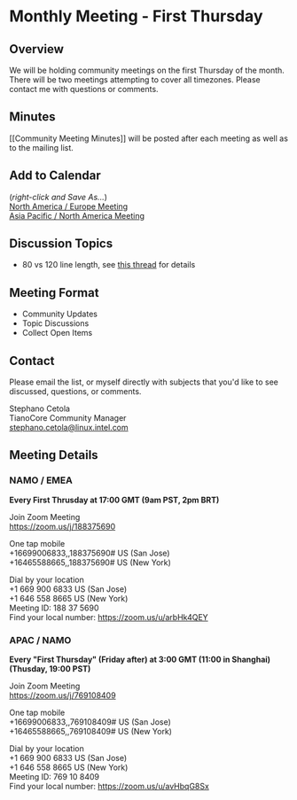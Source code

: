 
# Monthly Meeting - First Thursday
## Overview
We will be holding community meetings on the first Thursday of the month. There will be two meetings attempting to cover all timezones. Please contact me with questions or comments.  

## Minutes
[[Community Meeting Minutes]] will be posted after each meeting as well as to the mailing list.

## Add to Calendar
(_right-click and Save As..._)  
[North America / Europe Meeting](https://raw.githubusercontent.com/tianocore/tianocore.github.io/master/TianoCore-Community-Meeting-NAMO-EMEA.ics)  
[Asia Pacific / North America Meeting](https://raw.githubusercontent.com/tianocore/tianocore.github.io/master/TianoCore-Community-Meeting-APAC-NAMO.ics) 

## Discussion Topics
- 80 vs 120 line length, see [this thread](https://lists.01.org/pipermail/edk2-devel/2019-March/037809.html) for details

## Meeting Format
- Community Updates
- Topic Discussions
- Collect Open Items


## Contact
Please email the list, or myself directly with subjects that you'd like to see discussed, questions, or comments.

Stephano Cetola  
TianoCore Community Manager  
stephano.cetola@linux.intel.com    
  
## Meeting Details

### NAMO / EMEA

**Every First Thrusday at 17:00 GMT (9am PST, 2pm BRT)**

Join Zoom Meeting  
https://zoom.us/j/188375690  
  
One tap mobile  
+16699006833,,188375690# US (San Jose)  
+16465588665,,188375690# US (New York)  
  
Dial by your location  
        +1 669 900 6833 US (San Jose)  
        +1 646 558 8665 US (New York)  
Meeting ID: 188 37 5690  
Find your local number: https://zoom.us/u/arbHk4QEY  
  
### APAC / NAMO
  
**Every "First Thursday" (Friday after) at 3:00 GMT (11:00 in Shanghai) (Thusday, 19:00 PST)**
  
Join Zoom Meeting  
https://zoom.us/j/769108409    
  
One tap mobile  
+16699006833,,769108409# US (San Jose)  
+16465588665,,769108409# US (New York)  
  
Dial by your location  
        +1 669 900 6833 US (San Jose)  
        +1 646 558 8665 US (New York)  
Meeting ID: 769 10 8409  
Find your local number: https://zoom.us/u/avHbqG8Sx  
